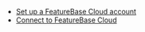 * [Set up a FeatureBase Cloud account](/docs/cloud/cloud-signup)
* [Connect to FeatureBase Cloud](/docs/cloud/cloud-db-connect)
